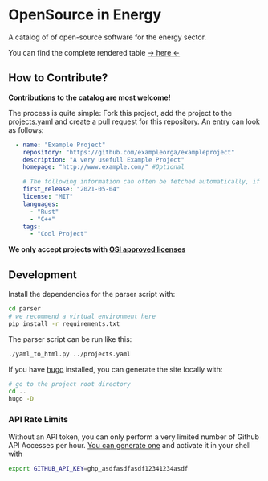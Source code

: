 # OpenSource in Energy

A catalog of of open-source software for the energy sector.

You can find the complete rendered table [-> here <-](https://oss-in-energy.github.io/oss-in-energy/)

## How to Contribute?

**Contributions to the catalog are most welcome!**

The process is quite simple: Fork this project, add the project to the [projects.yaml](projects.yaml) and create a pull request for this repository.
An entry can look as follows:

```yaml
  - name: "Example Project"
    repository: "https://github.com/exampleorga/exampleproject"
    description: "A very usefull Example Project"
    homepage: "http://www.example.com/" #Optional

    # The following information can often be fetched automatically, if not they can also be provided manually
    first_release: "2021-05-04"
    license: "MIT"
    languages:
      - "Rust"
      - "C++"
    tags:
      - "Cool Project"
```

**We only accept projects with [OSI approved licenses](https://opensource.org/licenses/alphabetical)**

## Development

Install the dependencies for the parser script with:

```bash
cd parser
# we recommend a virtual environment here
pip install -r requirements.txt
```

The parser script can be run like this:

```bash
./yaml_to_html.py ../projects.yaml
```

If you have [hugo](https://gohugo.io/) installed, you can generate the site locally with:

```bash
# go to the project root directory
cd ..
hugo -D
```

### API Rate Limits

Without an API token, you can only perform a very limited number of Github API Accesses per hour.
[You can generate one](https://docs.github.com/en/github/authenticating-to-github/keeping-your-account-and-data-secure/creating-a-personal-access-token) and activate it in your shell with
```bash
export GITHUB_API_KEY=ghp_asdfasdfasdf12341234asdf
```